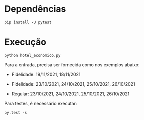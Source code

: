 # Dependências
```pip install -U pytest```
# Execução
```python hotel_economico.py```

Para a entrada, precisa ser fornecida como nos exemplos abaixo:

* Fidelidade: 19/11/2021, 18/11/2021

* Fidelidade: 23/10/2021, 24/10/2021, 25/10/2021, 26/10/2021

* Regular: 23/10/2021, 24/10/2021, 25/10/2021, 26/10/2021

Para testes, é necessário executar:

```py.test -s```
